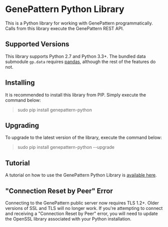 # GenePattern Python Library

This is a Python library for working with GenePattern programmatically. Calls from this library execute the GenePattern REST API.

## Supported Versions

This library supports Python 2.7 and Python 3.3+. The bundled data submodule `gp.data` requires [pandas](http://pandas.pydata.org/), although the rest of the features do not.

## Installing

It is recommended to install this library from PIP. Simply execute the command below:

> sudo pip install genepattern-python

## Upgrading

To upgrade to the latest version of the library, execute the command below:

> sudo pip install genepattern-python --upgrade

## Tutorial

A tutorial on how to use the GenePattern Python Library is [available here](https://github.com/genepattern/example-notebooks/blob/master/GenePattern%20Python%20Tutorial.ipynb).

## "Connection Reset by Peer" Error

Connecting to the GenePattern public server now requires TLS 1.2+. Older versions of SSL and TLS will no longer work. If you're attempting to connect and receiving a "Connection Reset by Peer" error, you will need to update the OpenSSL library associated with your Python installation.
